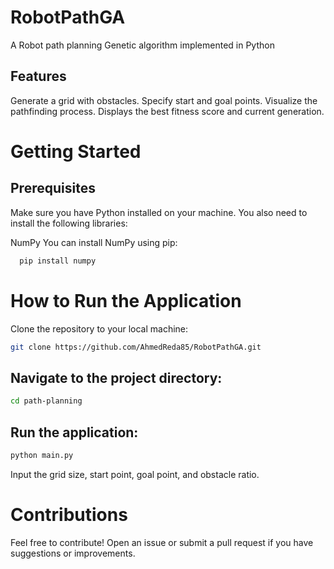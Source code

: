 # RobotPathGA
A Robot path planning Genetic algorithm implemented in Python

## Features
Generate a grid with obstacles.
Specify start and goal points.
Visualize the pathfinding process.
Displays the best fitness score and current generation.
# Getting Started
## Prerequisites
Make sure you have Python installed on your machine. You also need to install the following libraries:

NumPy
You can install NumPy using pip:
```bash
  pip install numpy
```

# How to Run the Application
Clone the repository to your local machine:

```bash
git clone https://github.com/AhmedReda85/RobotPathGA.git
```
## Navigate to the project directory:

```bash
cd path-planning
```
## Run the application:

```bash
python main.py
```
Input the grid size, start point, goal point, and obstacle ratio.

# Contributions
Feel free to contribute! Open an issue or submit a pull request if you have suggestions or improvements.

